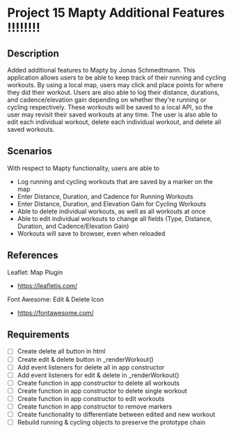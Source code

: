 # Project 15 Mapty Additional Features !!!!!!!!

## Description

Added additional features to Mapty by Jonas Schmedtmann. This application allows users to be able to keep track of their running and cycling workouts. By using a local map, users may click and place points for where they did their workout. Users are also able to log their distance, durations, and cadence/elevation gain depending on whether they're running or cycling respectively. These workouts will be saved to a local API, so the user may revisit their saved workouts at any time. The user is also able to edit each individual workout, delete each individual workout, and delete all saved workouts.

## Scenarios
With respect to Mapty functionality, users are able to
- Log running and cycling workouts that are saved by a marker on the map
- Enter Distance, Duration, and Cadence for Running Workouts
- Enter Distance, Duration, and Elevation Gain for Cycling Workouts
- Able to delete individual workouts, as well as all workouts at once
- Able to edit individual workouts to change all fields (Type, Distance, Duration, and Cadence/Elevation Gain)
- Workouts will save to browser, even when reloaded

## References

Leaflet: Map Plugin
- https://leafletjs.com/

Font Awesome: Edit & Delete Icon
- https://fontawesome.com/

## Requirements
- [ ] Create delete all button in html
- [ ] Create edit & delete button in _renderWorkout()
- [ ] Add event listeners for delete all in app constructor
- [ ] Add event listeners for edit & delete in _renderWorkout()
- [ ] Create function in app constructor to delete all workouts
- [ ] Create function in app constructor to delete single workout
- [ ] Create function in app constructor to edit workouts
- [ ] Create function in app constructor to remove markers
- [ ] Create functionality to differentiate between edited and new workout
- [ ] Rebuild running & cycling objects to preserve the prototype chain
